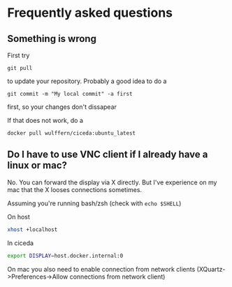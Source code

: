 # Frequently asked questions

## Something is wrong

First try
```
git pull
```
to update your repository. Probably a good idea to do a 

```
git commit -m "My local commit" -a first
```

first, so your changes don't dissapear

If that does not work, do a 
```
docker pull wulffern/ciceda:ubuntu_latest
```

## Do I have to use VNC client if I already have a linux or mac?

No. You can forward the display via X directly. But I've experience on my mac that the X looses connections sometimes.

Assuming you're running bash/zsh (check with `echo $SHELL`)

On host
```sh
xhost +localhost
```

In ciceda
```sh
export DISPLAY=host.docker.internal:0
```

On mac you also need to enable connection from network clients (XQuartz->Preferences->Allow connections from network client)


